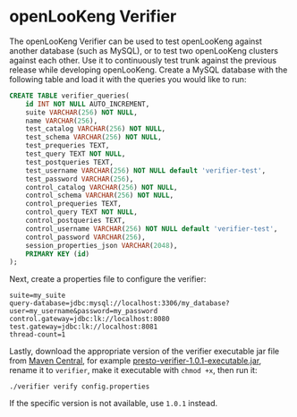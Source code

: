 
# openLooKeng Verifier

The openLooKeng Verifier can be used to test openLooKeng against another database (such as MySQL), or to test two openLooKeng clusters against each other. Use it to continuously test trunk against the previous release while developing openLooKeng. Create a MySQL database with the following table and load it with the queries you would like to run:

``` sql
CREATE TABLE verifier_queries(
    id INT NOT NULL AUTO_INCREMENT,
    suite VARCHAR(256) NOT NULL,
    name VARCHAR(256),
    test_catalog VARCHAR(256) NOT NULL,
    test_schema VARCHAR(256) NOT NULL,
    test_prequeries TEXT,
    test_query TEXT NOT NULL,
    test_postqueries TEXT,
    test_username VARCHAR(256) NOT NULL default 'verifier-test',
    test_password VARCHAR(256),
    control_catalog VARCHAR(256) NOT NULL,
    control_schema VARCHAR(256) NOT NULL,
    control_prequeries TEXT,
    control_query TEXT NOT NULL,
    control_postqueries TEXT,
    control_username VARCHAR(256) NOT NULL default 'verifier-test',
    control_password VARCHAR(256),
    session_properties_json VARCHAR(2048),
    PRIMARY KEY (id)
);
```

Next, create a properties file to configure the verifier:

``` properties
suite=my_suite
query-database=jdbc:mysql://localhost:3306/my_database?user=my_username&password=my_password
control.gateway=jdbc:lk://localhost:8080
test.gateway=jdbc:lk://localhost:8081
thread-count=1
```

Lastly, download the appropriate version of the verifier executable jar file from [Maven Central](https://repo1.maven.org/maven2/io/hetu/core/presto-benchmark-driver/), for example [presto-verifier-1.0.1-executable.jar](https://repo1.maven.org/maven2/io/hetu/core/presto-verifier/1.0.1/presto-verifier-1.0.1-executable.jar), rename it to `verifier`, make it executable with `chmod +x`, then run it:

``` shell
./verifier verify config.properties
```

If the specific version is not available, use `1.0.1` instead.